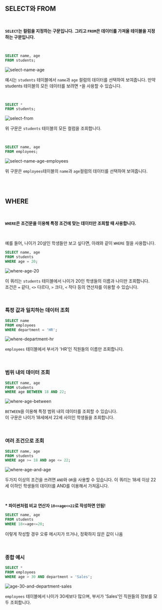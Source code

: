 ## SELECT와 FROM

<br>

**```SELECT```는 컬럼을 지정하는 구문입니다.**
**그리고 ```FROM```은 데이터를 가져올 테이블을 지정하는 구문입니다.**

<br>

```sql
SELECT name, age
FROM students;
```

![select-name-age](https://github.com/user-attachments/assets/dc83bb02-87c7-47da-b0bd-47c5554ce1b9)

예시는 ```students``` 테이블에서 ```name```과 ```age``` 컬럼의 데이터를 선택하여 보여줍니다.
만약 students 테이블의 모든 데이터를 보려면 ```*```을 사용할 수 있습니다.

<br>

```sql
SELECT *
FROM students;
```

![select-from](https://github.com/user-attachments/assets/719e3355-6468-455b-be57-f2e9a6a8f197)

위 구문은 ```students``` 테이블의 모든 컬럼을 조회합니다.

<br>

```sql
SELECT name, age
FROM employees;
```

![select-name-age-employees](https://github.com/user-attachments/assets/fd4bda24-4fc5-475e-a75e-de7a9253f6b3)

위 구문은 ```employees```테이블의 ```name```과 ```age```컬럼의 데이터를 선택하여 보여줍니다.

<br>

<br>

## WHERE

<br>

**```WHERE```은 조건문을 이용해 특정 조건에 맞는 데이터만 조회할 때 사용합니다.**

<br>

예를 들어, 나이가 20살인 학생들만 보고 싶다면, 아래와 같이 ```WHERE``` 절을 사용합니다.

```sql
SELECT name, age
FROM students
WHERE age = 20;
```

![where-age-20](https://github.com/user-attachments/assets/f3b717ea-1cac-4822-974b-5f1f301fe8ae)

이 쿼리는 ```students``` 테이블에서 나이가 20인 학생들의 이름과 나이만 조회합니다.  
조건은 ```=``` 같다, ```<>``` 다르다, ```>``` 크다, ```<``` 작다 등의 연산자를 이용할 수 있습니다.

<br>

### 특정 값과 일치하는 데이터 조회

```sql
SELECT name
FROM employees
WHERE department = 'HR';
```

![where-department-hr](https://github.com/user-attachments/assets/cd9b031f-0154-49c5-bf7e-5ef58c1a452e)

```employees``` 테이블에서 부서가 'HR'인 직원들의 이름만 조회합니다.

<br>

### 범위 내의 데이터 조회

```sql
SELECT name, age
FROM students
WHERE age BETWEEN 18 AND 22;
```

![where-age-between](https://github.com/user-attachments/assets/a005591e-2489-4711-a604-f3a6d739af44)

```BETWEEN```을 이용해 특정 범위 내의 데이터를 조회할 수 있습니다.  
이 구문은 나이가 18세에서 22세 사이인 학생들을 조회합니다.

<br>

### 여러 조건으로 조회

```sql
SELECT name, age
FROM students
WHERE age >= 18 AND age <= 22;
```

![where-age-and-age](https://github.com/user-attachments/assets/00c21324-7990-439b-bef8-0ec333cb5f1f)

두가지 이상의 조건을 쓰려면 ```AND```와 ```OR```을 사용할 수 있습니다.
이 쿼리는 18세 이상 22세 이하인 학생들의 데이터를 AND를 이용해서 가져옵니다.

<br>

**\* 파이썬처럼 비교 연산자 ```18<=age<=22```로 작성하면 안됨!**

```sql
SELECT name, age
FROM students
WHERE 18<=age<=20;
```
이렇게 작성할 경우 오류 메시지가 뜨거나, 정확하지 않은 값이 나옴

<br>

### 종합 예시

```sql
SELECT *
FROM employees
WHERE age > 30 AND department = 'Sales';
```

![age-30-and-department-sales](https://github.com/user-attachments/assets/f3dd2e00-8b5d-4223-9945-e77861187fd5)

```employees``` 테이블에서 나이가 30세보다 많으며, 부서가 'Sales'인 직원들의 정보를 모두 조회합니다.

